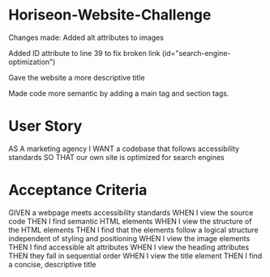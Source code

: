 # Horiseon-Website-Challenge
Changes made:
Added alt attributes to images

Added ID attribute to line 39 to fix broken link (id="search-engine-optimization")

Gave the website a more descriptive title

Made code more semantic by adding a main tag and section tags. 



  
  
  # User Story 
AS A marketing agency
I WANT a codebase that follows accessibility standards
SO THAT our own site is optimized for search engines


  
  # Acceptance Criteria
GIVEN a webpage meets accessibility standards
WHEN I view the source code
THEN I find semantic HTML elements
WHEN I view the structure of the HTML elements
THEN I find that the elements follow a logical structure independent of styling and positioning
WHEN I view the image elements
THEN I find accessible alt attributes
WHEN I view the heading attributes
THEN they fall in sequential order
WHEN I view the title element
THEN I find a concise, descriptive title
